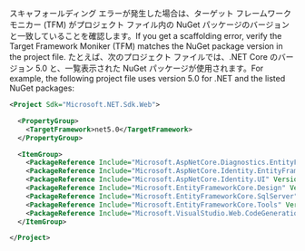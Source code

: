 <span data-ttu-id="eaa1c-101">スキャフォールディング エラーが発生した場合は、ターゲット フレームワーク モニカー (TFM) がプロジェクト ファイル内の NuGet パッケージのバージョンと一致していることを確認します。</span><span class="sxs-lookup"><span data-stu-id="eaa1c-101">If you get a scaffolding error, verify the Target Framework Moniker (TFM) matches the NuGet package version in the project file.</span></span> <span data-ttu-id="eaa1c-102">たとえば、次のプロジェクト ファイルでは、.NET Core のバージョン 5.0 と、一覧表示された NuGet パッケージが使用されます。</span><span class="sxs-lookup"><span data-stu-id="eaa1c-102">For example, the following project file uses version 5.0 for .NET and the listed NuGet packages:</span></span>

```xml
<Project Sdk="Microsoft.NET.Sdk.Web">

  <PropertyGroup>
    <TargetFramework>net5.0</TargetFramework>
  </PropertyGroup>

  <ItemGroup>
    <PackageReference Include="Microsoft.AspNetCore.Diagnostics.EntityFrameworkCore" Version="5.0.0-*" />
    <PackageReference Include="Microsoft.AspNetCore.Identity.EntityFrameworkCore" Version="5.0.0-*" />
    <PackageReference Include="Microsoft.AspNetCore.Identity.UI" Version="5.0.0-*" />
    <PackageReference Include="Microsoft.EntityFrameworkCore.Design" Version="5.0.0-*" />
    <PackageReference Include="Microsoft.EntityFrameworkCore.SqlServer" Version="5.0.0-*" />
    <PackageReference Include="Microsoft.EntityFrameworkCore.Tools" Version="5.0.0-*" />
    <PackageReference Include="Microsoft.VisualStudio.Web.CodeGeneration.Design" Version="5.0.0-*" />
  </ItemGroup>

</Project>
```
